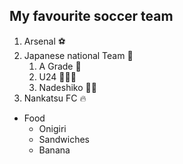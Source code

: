 ## My favourite soccer team
1. Arsenal ⚽
2. Japanese national Team 🏯
   1. A Grade 🧑
   2. U24 👨‍👦‍👦
   3. Nadeshiko 👩‍👧
4. Nankatsu FC 🔥

- Food
   - Onigiri
   - Sandwiches 
   - Banana
